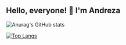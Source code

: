 ## Hello, everyone! :wave: I'm Andreza 
<!--[![Anurag's GitHub stats](https://github-readme-stats.vercel.app/api?username=andrezadesousa)](https://github.com/andrezadesousa/github-readme-stats)-->
<!--![Anurag's GitHub stats](https://github-readme-stats.vercel.app/api?username=andrezadesousa&hide=contribs,prs)-->
<!--![Anurag's GitHub stats](https://github-readme-stats.vercel.app/api?username=andrezadesousa&show_icons=true)-->

![Anurag's GitHub stats](https://github-readme-stats.vercel.app/api?username=andrezadesousa&show_icons=true&theme=radical)
<!--[![Top Langs](https://github-readme-stats.vercel.app/api/top-langs/?username=andrezadesousa)](https://github.com/andrezadesousa/github-readme-stats)-->

[![Top Langs](https://github-readme-stats.vercel.app/api/top-langs/?username=andrezadesousa&layout=compact)](https://github.com/andrezadesousa/github-readme-stats)
<br>
<!--![image](https://img.shields.io/badge/LinkedIn-0077B5?style=for-the-badge&logo=linkedin&logoColor=white)-->


<!--
**andrezadesousa/andrezadesousa** is a ✨ _special_ ✨ repository because its `README.md` (this file) appears on your GitHub profile.

Here are some ideas to get you started:

- 🔭 I’m currently working on ...
- 🌱 I’m currently learning ...
- 👯 I’m looking to collaborate on ...
- 🤔 I’m looking for help with ...
- 💬 Ask me about ...
- 📫 How to reach me: ...
- 😄 Pronouns: ...
- ⚡ Fun fact: ...
-->
